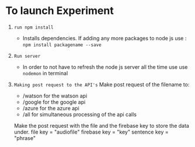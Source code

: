 # To launch Experiment
 

1. `run npm install`
    * Installs dependencies. If adding any more packages to node js use :
    `npm install packagename --save`

2. `Run server`
    * In order to not have to refresh the node js server all the time use use `nodemon` in terminal

3. `Making post request to the API's`
    Make post request of the filename to:
    * /watson for the watson api
    * /google for the google api
    * /azure for the azure api
    * /all for simultaneous processing of the api calls

    Make the post request with the file and the firebase key to store the data under.
    file key = "audiofile"
    firebase key = "key"
    sentence key = "phrase"